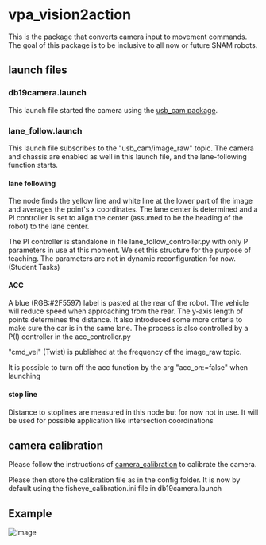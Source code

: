 # vpa_vision2action
This is the package that converts camera input to movement commands. The goal of this package is to be inclusive to all now or future SNAM robots.

## launch files
### db19camera.launch
This launch file started the camera using the [usb_cam package](http://wiki.ros.org/usb_cam). 

### lane_follow.launch
This launch file subscribes to the "usb_cam/image_raw" topic.
The camera and chassis are enabled as well in this launch file, and the lane-following function starts.

#### lane following
The node finds the yellow line and white line at the lower part of the image and averages the point's x coordinates. The lane center is determined and a PI controller is set to align the center (assumed to be the heading of the robot) to the lane center.

The PI controller is standalone in file lane_follow_controller.py with only P parameters in use at this moment. We set this structure for the purpose of teaching. The parameters are not in dynamic reconfiguration for now. (Student Tasks)

#### ACC
A blue (RGB:#2F5597) label is pasted at the rear of the robot. The vehicle will reduce speed when approaching from the rear. The y-axis length of points determines the distance. It also introduced some more criteria to make sure the car is in the same lane. The process is also controlled by a P(I) controller in the acc_controller.py

"cmd_vel" (Twist) is published at the frequency of the image_raw topic.

It is possible to turn off the acc function by the arg "acc_on:=false" when launching

#### stop line
Distance to stoplines are measured in this node but for now not in use. It will be used for possible application like intersection coordinations

## camera calibration
Please follow the instructions of [camera_calibration](http://wiki.ros.org/camera_calibration) to calibrate the camera. 

Please then store the calibration file as in the config folder.
It is now by default using the fisheye_calibration.ini file in db19camera.launch

## Example

![image](https://github.com/VPASNAM/vpa_vision2action/assets/146953035/776e0b0f-67be-42ec-95cb-592abb17f760)

